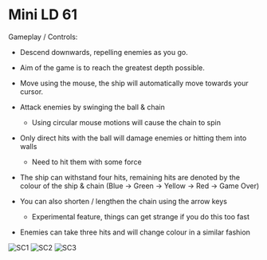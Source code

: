 # Mini LD 61

Gameplay / Controls:

- Descend downwards, repelling enemies as you go.

- Aim of the game is to reach the greatest depth possible.

- Move using the mouse, the ship will automatically move towards your cursor.

- Attack enemies by swinging the ball & chain
     - Using circular mouse motions will cause the chain to spin

- Only direct hits with the ball will damage enemies or hitting them into walls
     - Need to hit them with some force 

- The ship can withstand four hits, remaining hits are denoted by the colour of the ship & chain (Blue -> Green -> Yellow -> Red -> Game Over)

- You can also shorten / lengthen the chain using the arrow keys
     - Experimental feature, things can get strange if you do this too fast

- Enemies can take three hits and will change colour in a similar fashion

![SC1](https://github.com/track02/Descent_MLD61/tree/master/Screenshots/Gameplay1_SC.png)
![SC2](https://github.com/track02/Descent_MLD61/tree/master/Screenshots/Gameplay2_SC.png)
![SC3](https://github.com/track02/Descent_MLD61/tree/master/Screenshots/MainMenu_SC.png)
